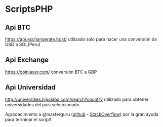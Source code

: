 # ScriptsPHP

## Api BTC 

https://api.exchangerate.host/ utilizado solo para hacer una conversión de USD a SOL(Peru)

## Api Exchange 

https://coinlayer.com/ conversión BTC a GBP


## Api Universidad
http://universities.hipolabs.com/search?country utilizado para obtener universidades del país seleccionado.

Agradecimiento a @masterguru (<a href="https://github.com/masterguru">github</a> - <a href="https://es.stackoverflow.com/users/263200/masterguru">StackOverflow</a>) por la gran ayuda para terminar el script!.
